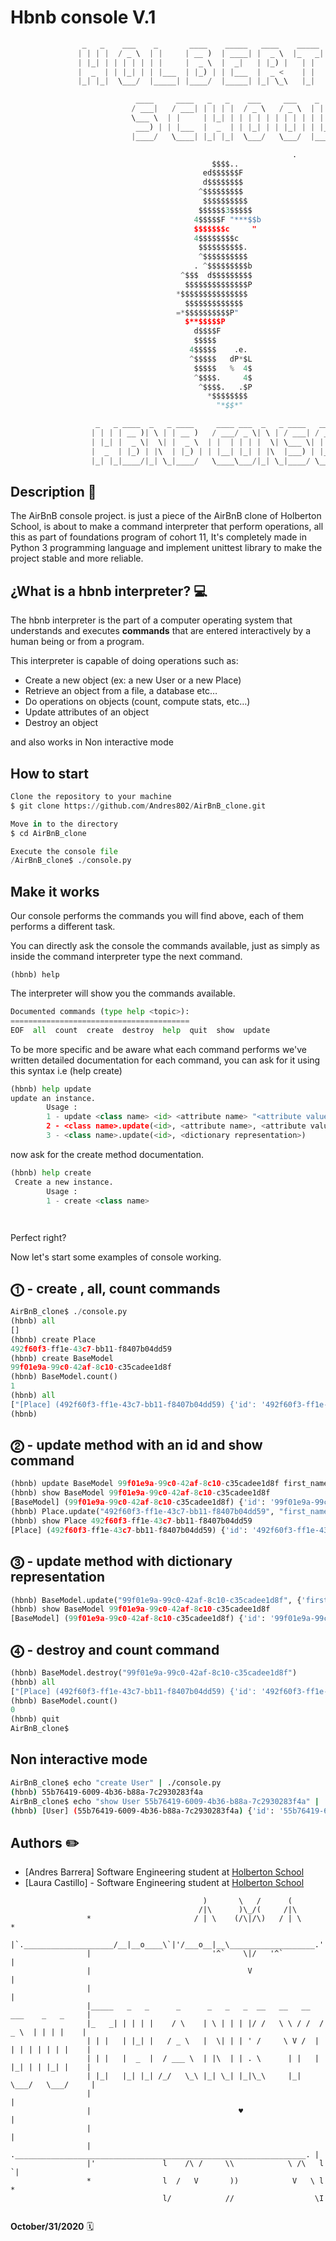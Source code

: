 # Hbnb console V.1

```python
                _   _    ___    _       ____    _____   ____    _____    ___    _   _   
               | | | |  / _ \  | |     | __ )  | ____| |  _ \  |_   _|  / _ \  | \ | |  
               | |_| | | | | | | |     |  _ \  |  _|   | |_) |   | |   | | | | |  \| |  
               |  _  | | |_| | | |___  | |_) | | |___  |  _ <    | |   | |_| | | |\  |  
               |_| |_|  \___/  |_____| |____/  |_____| |_| \_\   |_|    \___/  |_| \_| 

                            ____     ____   _   _    ___     ___    _        
                           / ___|   / ___| | | | |  / _ \   / _ \  | |       
                           \___ \  | |     | |_| | | | | | | | | | | |       
                            ___) | | |___  |  _  | | |_| | | |_| | | |___    
                           |____/   \____| |_| |_|  \___/   \___/  |_____|   

                                                               .
                                             $$$$..
                                           ed$$$$$$F                      
                                           d$$$$$$$$
                                          ^$$$$$$$$$
                                           $$$$$$$$$$
                                          $$$$$$3$$$$$
                                         4$$$$$F "***$$b
                                         $$$$$$$c     "
                                         4$$$$$$$$c
                                          $$$$$$$$$$.
                                          ^$$$$$$$$$$
                                         . ^$$$$$$$$$b
                                      ^$$$  d$$$$$$$$$
                                       $$$$$$$$$$$$$$P
                                     *$$$$$$$$$$$$$$$
                                       $$$$$$$$$$$$$
                                     =*$$$$$$$$$$P"
                                       $**$$$$$P
                                         d$$$$F
                                         $$$$$
                                        4$$$$$    .e.
                                        ^$$$$$   dP*$L
                                         $$$$$   %  4$
                                         ^$$$$.     4$
                                          ^$$$$.   .$P
                                            *$$$$$$$$
                                              "*$$*"    

                   _   _ ____  _   _ ____     ____ ___  _   _ ____   ___  _     _____ 
                  | | | | __ )| \ | | __ )   / ___/ _ \| \ | / ___| / _ \| |   | ____|
                  | |_| |  _ \|  \| |  _ \  | |  | | | |  \| \___ \| | | | |   |  _|  
                  |  _  | |_) | |\  | |_) | | |__| |_| | |\  |___) | |_| | |___| |___ 
                  |_| |_|____/|_| \_|____/   \____\___/|_| \_|____/ \___/|_____|_____|
 ```



## Description  📄

 The AirBnB console project. is just a piece of the AirBnB clone of Holberton School, is about to make a command interpreter that perform operations, all this as part of foundations program of cohort 11, It's completely made in Python 3 programming language and implement unittest library to make the project stable and more reliable.


## ¿What is a hbnb interpreter?  💻

The hbnb interpreter is the part of a computer operating system that understands and executes **commands** that are entered interactively by a human being or from a program. 

This interpreter is capable of doing operations such as: 

* Create a new object (ex: a new User or a new Place)
* Retrieve an object from a file, a database etc…
* Do operations on objects (count, compute stats, etc…)
* Update attributes of an object
* Destroy an object
 
and also works in Non interactive mode 


## How to start 

```python
Clone the repository to your machine
$ git clone https://github.com/Andres802/AirBnB_clone.git

Move in to the directory
$ cd AirBnB_clone

Execute the console file
/AirBnB_clone$ ./console.py
```



## Make it works 

Our console performs the commands you will find above, each of them performs a different task.

You can directly ask the console the commands available,  just as simply as inside the command interpreter type the next command.

```
(hbnb) help
```

The interpreter will show you the commands available.

```python
Documented commands (type help <topic>):
========================================
EOF  all  count  create  destroy  help  quit  show  update
```



To be more specific and be aware what each command performs we've written detailed documentation for each command, you can ask for it using this syntax i.e (help create)

```python
(hbnb) help update
update an instance.
        Usage :
        1 - update <class name> <id> <attribute name> "<attribute value>
        2 - <class name>.update(<id>, <attribute name>, <attribute value>)
        3 - <class name>.update(<id>, <dictionary representation>)
```

now ask for the create method documentation.

```python
(hbnb) help create
 Create a new instance.
        Usage :
        1 - create <class name>

        
```

Perfect right? 

Now let's start some examples of console working.

## ⓵ - create , all, count commands

```python
AirBnB_clone$ ./console.py 
(hbnb) all
[]
(hbnb) create Place
492f60f3-ff1e-43c7-bb11-f8407b04dd59
(hbnb) create BaseModel
99f01e9a-99c0-42af-8c10-c35cadee1d8f
(hbnb) BaseModel.count()
1
(hbnb) all
["[Place] (492f60f3-ff1e-43c7-bb11-f8407b04dd59) {'id': '492f60f3-ff1e-43c7-bb11-f8407b04dd59', 'created_at': datetime.datetime(2020, 7, 1, 11, 36, 24, 576486), 'updated_at': datetime.datetime(2020, 7, 1, 11, 36, 24, 576530)}", "[BaseModel] (99f01e9a-99c0-42af-8c10-c35cadee1d8f) {'id': '99f01e9a-99c0-42af-8c10-c35cadee1d8f', 'created_at': datetime.datetime(2020, 7, 1, 11, 36, 30, 773211), 'updated_at': datetime.datetime(2020, 7, 1, 11, 36, 30, 773236)}"]
(hbnb)
```



## ⓶ - update method with an id and show command

```python
(hbnb) update BaseModel 99f01e9a-99c0-42af-8c10-c35cadee1d8f first_name "Betty"
(hbnb) show BaseModel 99f01e9a-99c0-42af-8c10-c35cadee1d8f
[BaseModel] (99f01e9a-99c0-42af-8c10-c35cadee1d8f) {'id': '99f01e9a-99c0-42af-8c10-c35cadee1d8f', 'created_at': datetime.datetime(2020, 7, 1, 11, 36, 30, 773211), 'updated_at': datetime.datetime(2020, 7, 1, 11, 36, 30, 773236), 'first_name': 'Betty'}
(hbnb) Place.update("492f60f3-ff1e-43c7-bb11-f8407b04dd59", "first_name", "John")
(hbnb) show Place 492f60f3-ff1e-43c7-bb11-f8407b04dd59
[Place] (492f60f3-ff1e-43c7-bb11-f8407b04dd59) {'id': '492f60f3-ff1e-43c7-bb11-f8407b04dd59', 'created_at': datetime.datetime(2020, 7, 1, 11, 36, 24, 576486), 'updated_at': datetime.datetime(2020, 7, 1, 11, 36, 24, 576530), 'first_name': 'John'}
```



## ⓷  -  update method with  dictionary representation

```python
(hbnb) BaseModel.update("99f01e9a-99c0-42af-8c10-c35cadee1d8f", {'first_name': "Petter", "age": 45})
(hbnb) show BaseModel 99f01e9a-99c0-42af-8c10-c35cadee1d8f
[BaseModel] (99f01e9a-99c0-42af-8c10-c35cadee1d8f) {'id': '99f01e9a-99c0-42af-8c10-c35cadee1d8f', 'created_at': datetime.datetime(2020, 7, 1, 11, 36, 30, 773211), 'updated_at': datetime.datetime(2020, 7, 1, 11, 36, 30, 773236), 'first_name': 'Petter', 'age': '45'}
```



## ⓸ - destroy and count command

```python
(hbnb) BaseModel.destroy("99f01e9a-99c0-42af-8c10-c35cadee1d8f")
(hbnb) all
["[Place] (492f60f3-ff1e-43c7-bb11-f8407b04dd59) {'id': '492f60f3-ff1e-43c7-bb11-f8407b04dd59', 'created_at': datetime.datetime(2020, 7, 1, 11, 36, 24, 576486), 'updated_at': datetime.datetime(2020, 7, 1, 11, 36, 24, 576530), 'first_name': 'John'}"]
(hbnb) BaseModel.count()
0
(hbnb) quit
AirBnB_clone$
```

## Non interactive mode

```bash
AirBnB_clone$ echo "create User" | ./console.py
(hbnb) 55b76419-6009-4b36-b88a-7c2930283f4a
AirBnB_clone$ echo "show User 55b76419-6009-4b36-b88a-7c2930283f4a" | ./console.py
(hbnb) [User] (55b76419-6009-4b36-b88a-7c2930283f4a) {'id': '55b76419-6009-4b36-b88a-7c2930283f4a', 'created_at': datetime.datetime(2020, 7, 1, 12, 37, 15, 575191), 'updated_at': datetime.datetime(2020, 7, 1, 12, 37, 15, 575237)}
```

## Authors ✏️

- [Andres Barrera] Software Engineering student at [Holberton School](https://www.holbertonschool.com/co)
- [Laura Castillo] - Software Engineering student at [Holberton School](https://www.holbertonschool.com/co)

 ```
                                            )       \   /      (
                                           /|\      )\_/(     /|\
                  *                       / | \    (/\|/\)   / | \                      *
                  |`.____________________/__|__o____\`|'/___o__|__\___________________.'|
                  |                           '^`    \|/   '^`                          |
                  |                                   V                                 |
                  |                                                                     |
                  |_____   _   _      _      _   _   _  __   __   __   ___    _   _     |
                  |_   _| | | | |    / \    | \ | | | |/ /   \ \ / /  / _ \  | | | |    |
                  | | |   | |_| |   / _ \   |  \| | | ' /     \ V /  | | | | | | | |    |
                  | | |   |  _  |  / ___ \  | |\  | | . \      | |   | |_| | | |_| |    |
                  | |_|   |_| |_| /_/   \_\ |_| \_| |_|\_\     |_|    \___/   \___/     |
                  |                                                                     |
                  |                                 ♥️                                   |
                  |                                                                     |
                  | ._________________________________________________________________. |
                  |'               l    /\ /     \\            \ /\   l                `|
                  *                l  /   V       ))            V   \ l                 *
                                   l/            //                  \I
                               
```


**October/31/2020**  🗓